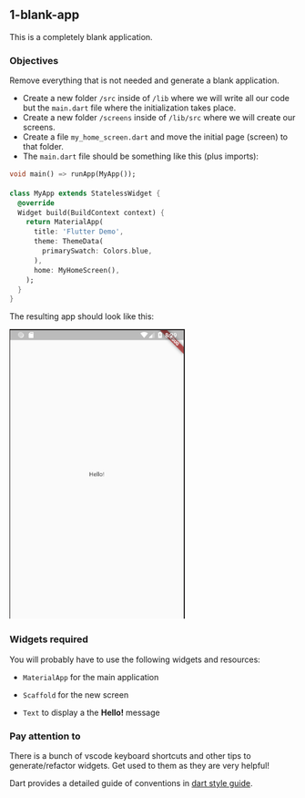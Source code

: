 ## 1-blank-app

This is a completely blank application.

### Objectives

Remove everything that is not needed and generate a blank application.

- Create a new folder `/src` inside of `/lib` where we will write all our code but the `main.dart` file where the initialization takes place.
- Create a new folder `/screens` inside of `/lib/src` where we will create our screens.
- Create a file `my_home_screen.dart` and move the initial page (screen) to that folder.
- The `main.dart` file should be something like this (plus imports):

```dart
void main() => runApp(MyApp());

class MyApp extends StatelessWidget {
  @override
  Widget build(BuildContext context) {
    return MaterialApp(
      title: 'Flutter Demo',
      theme: ThemeData(
        primarySwatch: Colors.blue,
      ),
      home: MyHomeScreen(),
    );
  }
}
```

The resulting app should look like this:

![blank-app](./images/1-blank-app.png)

### Widgets required

You will probably have to use the following widgets and resources:

- `MaterialApp` for the main application

- `Scaffold` for the new screen

- `Text` to display a the **Hello!** message

### Pay attention to

There is a bunch of vscode keyboard shortcuts and other tips to generate/refactor widgets. Get used to them as they are very helpful!

Dart provides a detailed guide of conventions in [dart style guide](https://www.dartlang.org/guides/language/effective-dart/style).
